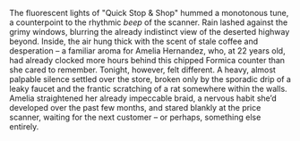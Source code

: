 The fluorescent lights of "Quick Stop & Shop" hummed a monotonous tune, a counterpoint to the rhythmic *beep* of the scanner.  Rain lashed against the grimy windows, blurring the already indistinct view of the deserted highway beyond.  Inside, the air hung thick with the scent of stale coffee and desperation – a familiar aroma for Amelia Hernandez, who, at 22 years old, had already clocked more hours behind this chipped Formica counter than she cared to remember. Tonight, however, felt different.  A heavy, almost palpable silence settled over the store, broken only by the sporadic drip of a leaky faucet and the frantic scratching of a rat somewhere within the walls. Amelia straightened her already impeccable braid, a nervous habit she’d developed over the past few months, and stared blankly at the price scanner, waiting for the next customer – or perhaps, something else entirely.
